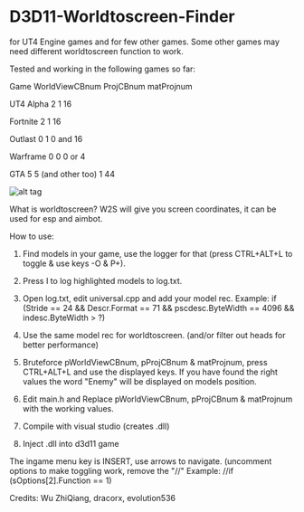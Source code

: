 # D3D11-Worldtoscreen-Finder 
for UT4 Engine games and for few other games. Some other games may need different worldtoscreen function to work.

Tested and working in the following games so far:

Game			  WorldViewCBnum		ProjCBnum		matProjnum

UT4 Alpha		2					        1				    16		

Fortnite		2					        1				    16

Outlast 		0					        1				    0 and 16

Warframe		0					        0				    0 or 4

GTA 5       5 (and other too)	1				    44

![alt tag](https://github.com/DrNseven/D3D11-Worldtoscreen-Finder/blob/master/w2sloggergithub.jpg)

What is worldtoscreen? W2S will give you screen coordinates, it can be used for esp and aimbot.

How to use:
1. Find models in your game, use the logger for that (press CTRL+ALT+L to toggle & use keys -O & P+). 

2. Press I to log highlighted models to log.txt.

3. Open log.txt, edit universal.cpp and add your model rec. Example: if (Stride == 24 && Descr.Format == 71 && pscdesc.ByteWidth == 4096 && indesc.ByteWidth > ?)

4. Use the same model rec for worldtoscreen. (and/or filter out heads for better performance)

5. Bruteforce pWorldViewCBnum, pProjCBnum & matProjnum, press CTRL+ALT+L and use the displayed keys. If you have found the right values the word "Enemy" will be displayed on models position. 

6. Edit main.h and Replace pWorldViewCBnum, pProjCBnum & matProjnum with the working values.

7. Compile with visual studio (creates .dll)

8. Inject .dll into d3d11 game

The ingame menu key is INSERT, use arrows to navigate. (uncomment options to make toggling work, remove the "//"
Example: //if (sOptions[2].Function == 1) 


Credits: Wu ZhiQiang, dracorx, evolution536

